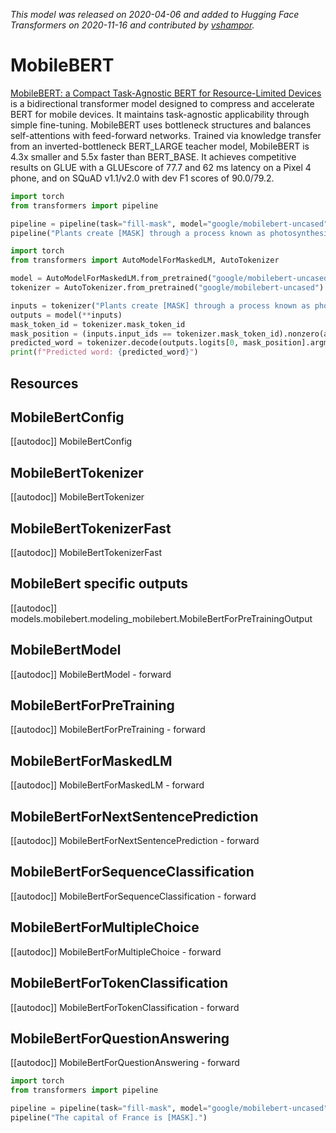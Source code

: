 <!--Copyright 2020 The HuggingFace Team. All rights reserved.

Licensed under the Apache License, Version 2.0 (the "License"); you may not use this file except in compliance with
the License. You may obtain a copy of the License at

http://www.apache.org/licenses/LICENSE-2.0

Unless required by applicable law or agreed to in writing, software distributed under the License is distributed on
an "AS IS" BASIS, WITHOUT WARRANTIES OR CONDITIONS OF ANY KIND, either express or implied. See the License for the
specific language governing permissions and limitations under the License.

⚠️ Note that this file is in Markdown but contain specific syntax for our doc-builder (similar to MDX) that may not be
rendered properly in your Markdown viewer.

-->
*This model was released on 2020-04-06 and added to Hugging Face Transformers on 2020-11-16 and contributed by [vshampor](https://huggingface.co/vshampor).*

# MobileBERT

[MobileBERT: a Compact Task-Agnostic BERT for Resource-Limited Devices](https://huggingface.co/papers/2004.02984) is a bidirectional transformer model designed to compress and accelerate BERT for mobile devices. It maintains task-agnostic applicability through simple fine-tuning. MobileBERT uses bottleneck structures and balances self-attentions with feed-forward networks. Trained via knowledge transfer from an inverted-bottleneck BERT_LARGE teacher model, MobileBERT is 4.3x smaller and 5.5x faster than BERT_BASE. It achieves competitive results on GLUE with a GLUEscore of 77.7 and 62 ms latency on a Pixel 4 phone, and on SQuAD v1.1/v2.0 with dev F1 scores of 90.0/79.2.

<hfoptions id="usage">
<hfoption id="Pipeline">

```py
import torch
from transformers import pipeline

pipeline = pipeline(task="fill-mask", model="google/mobilebert-uncased", dtype="auto")
pipeline("Plants create [MASK] through a process known as photosynthesis.")
```

</hfoption>
<hfoption id="AutoModel">

```py
import torch
from transformers import AutoModelForMaskedLM, AutoTokenizer

model = AutoModelForMaskedLM.from_pretrained("google/mobilebert-uncased", dtype="auto")
tokenizer = AutoTokenizer.from_pretrained("google/mobilebert-uncased")

inputs = tokenizer("Plants create [MASK] through a process known as photosynthesis.", return_tensors="pt")
outputs = model(**inputs)
mask_token_id = tokenizer.mask_token_id
mask_position = (inputs.input_ids == tokenizer.mask_token_id).nonzero(as_tuple=True)[1]
predicted_word = tokenizer.decode(outputs.logits[0, mask_position].argmax(dim=-1))
print(f"Predicted word: {predicted_word}")
```

</hfoption>
</hfoptions>

## Resources

## MobileBertConfig

[[autodoc]] MobileBertConfig

## MobileBertTokenizer

[[autodoc]] MobileBertTokenizer

## MobileBertTokenizerFast

[[autodoc]] MobileBertTokenizerFast

## MobileBert specific outputs

[[autodoc]] models.mobilebert.modeling_mobilebert.MobileBertForPreTrainingOutput

## MobileBertModel

[[autodoc]] MobileBertModel
    - forward

## MobileBertForPreTraining

[[autodoc]] MobileBertForPreTraining
    - forward

## MobileBertForMaskedLM

[[autodoc]] MobileBertForMaskedLM
    - forward

## MobileBertForNextSentencePrediction

[[autodoc]] MobileBertForNextSentencePrediction
    - forward

## MobileBertForSequenceClassification

[[autodoc]] MobileBertForSequenceClassification
    - forward

## MobileBertForMultipleChoice

[[autodoc]] MobileBertForMultipleChoice
    - forward

## MobileBertForTokenClassification

[[autodoc]] MobileBertForTokenClassification
    - forward

## MobileBertForQuestionAnswering

[[autodoc]] MobileBertForQuestionAnswering
    - forward

```py
import torch
from transformers import pipeline

pipeline = pipeline(task="fill-mask", model="google/mobilebert-uncased", dtype="auto")
pipeline("The capital of France is [MASK].")
```


